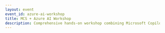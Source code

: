 ```yaml
---
layout: event
event_id: azure-ai-workshop
title: MCS + Azure AI Workshop
description: Comprehensive hands-on workshop combining Microsoft Copilot Studio with Azure AI services for building intelligent, enterprise-grade AI solutions
---
```


<!-- 
🎯 AZURE AI WORKSHOP EVENT PAGE
📝 Uses unified event.html layout with azure-ai-workshop-specific configuration
🔄 All content dynamically generated from lab-config.yml
-->
